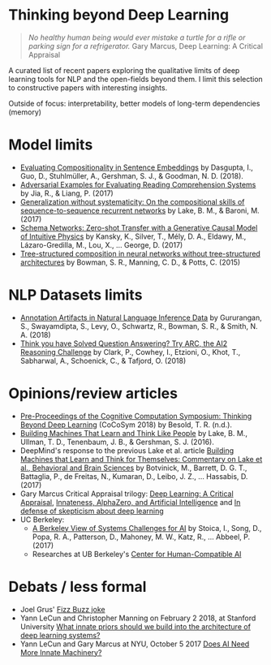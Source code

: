 # Thinking beyond Deep Learning
> *No healthy human being would ever mistake a turtle for a rifle or parking sign for a refrigerator.* Gary Marcus, Deep Learning: A Critical Appraisal

A curated list of recent papers exploring the qualitative limits of deep learning tools for NLP and the open-fields beyond them. I limit this selection to constructive papers with interesting insights.

Outside of focus: interpretability, better models of long-term dependencies (memory)

# Model limits
- [Evaluating Compositionality in Sentence Embeddings](http://arxiv.org/abs/1802.04302) by Dasgupta, I., Guo, D., Stuhlmüller, A., Gershman, S. J., & Goodman, N. D. (2018).
- [Adversarial Examples for Evaluating Reading Comprehension Systems](http://arxiv.org/abs/1707.07328) by Jia, R., & Liang, P. (2017)
- [Generalization without systematicity: On the compositional skills of sequence-to-sequence recurrent networks](https://arxiv.org/abs/1711.00350) by Lake, B. M., & Baroni, M. (2017)
- [Schema Networks: Zero-shot Transfer with a Generative Causal Model of Intuitive Physics](http://arxiv.org/abs/1706.04317) by Kansky, K., Silver, T., Mély, D. A., Eldawy, M., Lázaro-Gredilla, M., Lou, X., … George, D. (2017)
- [Tree-structured composition in neural networks without tree-structured architectures](http://arxiv.org/abs/1506.04834) by Bowman, S. R., Manning, C. D., & Potts, C. (2015)

# NLP Datasets limits
- [Annotation Artifacts in Natural Language Inference Data](http://arxiv.org/abs/1803.02324) by Gururangan, S., Swayamdipta, S., Levy, O., Schwartz, R., Bowman, S. R., & Smith, N. A. (2018)
- [Think you have Solved Question Answering? Try ARC, the AI2 Reasoning Challenge](http://arxiv.org/abs/1803.05457) by Clark, P., Cowhey, I., Etzioni, O., Khot, T., Sabharwal, A., Schoenick, C., & Tafjord, O. (2018)

# Opinions/review articles
- [Pre-Proceedings of the Cognitive Computation Symposium: Thinking Beyond Deep Learning](http://daselab.cs.wright.edu/nesy/CoCoSym2018/index.html) (CoCoSym 2018) by Besold, T. R. (n.d.).
- [Building Machines That Learn and Think Like People](http://arxiv.org/abs/1604.00289) by Lake, B. M., Ullman, T. D., Tenenbaum, J. B., & Gershman, S. J. (2016).
- DeepMind's response to the previous Lake et al. article [Building Machines that Learn and Think for Themselves: Commentary on Lake et al., Behavioral and Brain Sciences](http://arxiv.org/abs/1711.08378) by Botvinick, M., Barrett, D. G. T., Battaglia, P., de Freitas, N., Kumaran, D., Leibo, J. Z., … Hassabis, D. (2017)
- Gary Marcus Critical Appraisal trilogy: [Deep Learning: A Critical Appraisal](https://arxiv.org/abs/1801.00631), [Innateness, AlphaZero, and Artificial Intelligence](https://arxiv.org/abs/1801.05667) and [In defense of skepticism about deep learning](https://medium.com/@GaryMarcus/in-defense-of-skepticism-about-deep-learning-6e8bfd5ae0f1)
- UC Berkeley:
  - [A Berkeley View of Systems Challenges for AI](http://arxiv.org/abs/1712.05855) by Stoica, I., Song, D., Popa, R. A., Patterson, D., Mahoney, M. W., Katz, R., … Abbeel, P. (2017)
  - Researches at UB Berkeley's [Center for Human-Compatible AI](http://humancompatible.ai/publications)

# Debats / less formal
- Joel Grus' [Fizz Buzz joke](http://joelgrus.com/2016/05/23/fizz-buzz-in-tensorflow/)
- Yann LeCun and Christopher Manning on February 2 2018, at Stanford University [What innate priors should we build into the architecture of deep learning systems?](https://www.youtube.com/watch?v=fKk9KhGRBdI)
- Yann LeCun and Gary Marcus at NYU, October 5 2017 [Does AI Need More Innate Machinery?](https://www.youtube.com/watch?v=vdWPQ6iAkT4)
